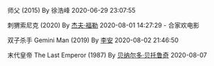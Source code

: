 师父 (2015) By 徐浩峰 2020-06-29 23:07:55

刺猬索尼克 (2020) By [杰夫·福勒](https://movie.douban.com/celebrity/1024763/) 2020-08-01 14:27:29 - 合家欢电影

双子杀手 Gemini Man (2019) By [李安](https://movie.douban.com/celebrity/1054421/) 2020-08-02 21:46:50

末代皇帝 The Last Emperor (1987) By [贝纳尔多·贝托鲁奇](https://movie.douban.com/celebrity/1035651/) 2020-08-07